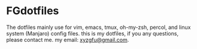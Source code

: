 # FGdotfiles
The dotfiles mainly use for vim, emacs, tmux, oh-my-zsh, percol, and linux system (Manjaro) config files.
this is my dotfiles, if you any questions, please contact me.
my email: xyzgfu@gmail.com.
